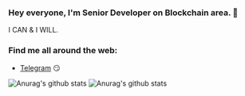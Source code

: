 ### Hey everyone, I'm Senior Developer on Blockchain area. 👋



I CAN & I WILL.

### Find me all around the web:

- [Telegram](https://t.me/greatstar08) :smirk:


 ![Anurag's github stats](https://github-readme-stats.vercel.app/api?username=risingstar2018&show_icons=true) 
 ![Anurag's github stats](https://github-readme-stats.vercel.app/api/top-langs/?username=risingstar2018&show_icons=true) 
<!--
**risingstar2018/risingstar2018** is a ✨ _special_ ✨ repository because its `README.md` (this file) appears on your GitHub profile.

Here are some ideas to get you started:

- 🔭 I’m currently working on ...
- 🌱 I’m currently learning ...
- 👯 I’m looking to collaborate on ...
- 🤔 I’m looking for help with ...
- 💬 Ask me about ...
- 📫 How to reach me: ...
- 😄 Pronouns: ...
- ⚡ Fun fact: ...
-->
